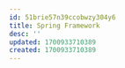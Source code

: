 ```yaml
---
id: 51brie57n39ccobwzy304y6
title: Spring Framework
desc: ''
updated: 1700933710389
created: 1700933710389
---
```

